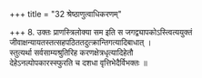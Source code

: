 +++
title = "32 श्रेष्ठाणुत्वाधिकरणम्"

+++
8. उक्तः प्राणस्त्रिलोक्या सम इति स जगद्व्यापकोऽस्त्वित्ययुक्तं  
जीवाक्षन्यायतस्तत्सहपठिततदुत्क्रान्तिगत्यादिबाधात् ।  
स्तुत्यर्था सर्वसाम्यश्रुतिरिह करणक्षेत्रधृत्यादिहेतौ  
देहेऽनल्पोपकारस्स्फुरति च दशधा वृत्तिभेदैर्विभक्तः ॥